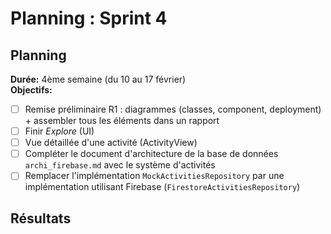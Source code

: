 # Planning : Sprint 4

## Planning
**Durée:** 4ème semaine (du 10 au 17 février)  
**Objectifs:**
- [ ] Remise préliminaire R1 : diagrammes (classes, component, deployment) + assembler tous les éléments dans un rapport
- [ ] Finir *Explore* (UI)
- [ ] Vue détaillée d'une activité (ActivityView)
- [ ] Compléter le document d'architecture de la base de données `archi_firebase.md` avec le système d'activités
- [ ] Remplacer l'implémentation `MockActivitiesRepository` par une implémentation utilisant Firebase (`FirestoreActivitiesRepository`)

## Résultats
